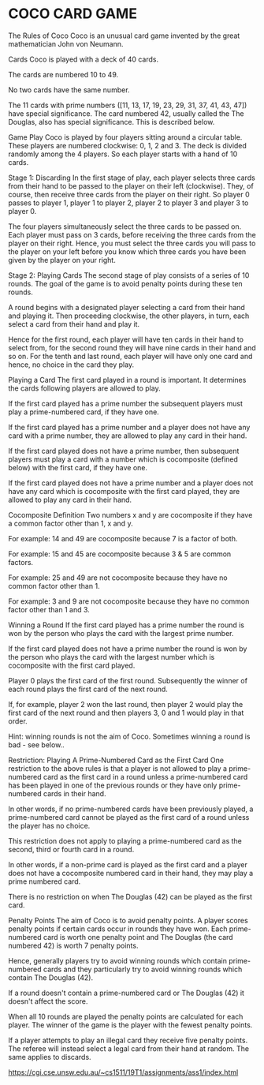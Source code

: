 # COCO CARD GAME
The Rules of Coco
Coco is an unusual card game invented by the great mathematician John von Neumann.

Cards
Coco is played with a deck of 40 cards.

The cards are numbered 10 to 49.

No two cards have the same number.

The 11 cards with prime numbers ([11, 13, 17, 19, 23, 29, 31, 37, 41, 43, 47]) have special significance. The card numbered 42, usually called the The Douglas, also has special significance. This is described below.

Game Play
Coco is played by four players sitting around a circular table. These players are numbered clockwise: 0, 1, 2 and 3. The deck is divided randomly among the 4 players. So each player starts with a hand of 10 cards.

Stage 1: Discarding
In the first stage of play, each player selects three cards from their hand to be passed to the player on their left (clockwise). They, of course, then receive three cards from the player on their right. So player 0 passes to player 1, player 1 to player 2, player 2 to player 3 and player 3 to player 0.

The four players simultaneously select the three cards to be passed on. Each player must pass on 3 cards, before receiving the three cards from the player on their right. Hence, you must select the three cards you will pass to the player on your left before you know which three cards you have been given by the player on your right.

Stage 2: Playing Cards
The second stage of play consists of a series of 10 rounds. The goal of the game is to avoid penalty points during these ten rounds.

A round begins with a designated player selecting a card from their hand and playing it. Then proceeding clockwise, the other players, in turn, each select a card from their hand and play it.

Hence for the first round, each player will have ten cards in their hand to select from, for the second round they will have nine cards in their hand and so on. For the tenth and last round, each player will have only one card and hence, no choice in the card they play.

Playing a Card
The first card played in a round is important. It determines the cards following players are allowed to play.

If the first card played has a prime number the subsequent players must play a prime-numbered card, if they have one.

If the first card played has a prime number and a player does not have any card with a prime number, they are allowed to play any card in their hand.

If the first card played does not have a prime number, then subsequent players must play a card with a number which is cocomposite (defined below) with the first card, if they have one.

If the first card played does not have a prime number and a player does not have any card which is cocomposite with the first card played, they are allowed to play any card in their hand.

Cocomposite Definition
Two numbers x and y are cocomposite if they have a common factor other than 1, x and y.

For example: 14 and 49 are cocomposite because 7 is a factor of both.

For example: 15 and 45 are cocomposite because 3 & 5 are common factors.

For example: 25 and 49 are not cocomposite because they have no common factor other than 1.

For example: 3 and 9 are not cocomposite because they have no common factor other than 1 and 3.

Winning a Round
If the first card played has a prime number the round is won by the person who plays the card with the largest prime number.

If the first card played does not have a prime number the round is won by the person who plays the card with the largest number which is cocomposite with the first card played.

Player 0 plays the first card of the first round. Subsequently the winner of each round plays the first card of the next round.

If, for example, player 2 won the last round, then player 2 would play the first card of the next round and then players 3, 0 and 1 would play in that order.

Hint: winning rounds is not the aim of Coco. Sometimes winning a round is bad - see below..

Restriction: Playing A Prime-Numbered Card as the First Card
One restriction to the above rules is that a player is not allowed to play a prime-numbered card as the first card in a round unless a prime-numbered card has been played in one of the previous rounds or they have only prime-numbered cards in their hand.

In other words, if no prime-numbered cards have been previously played, a prime-numbered card cannot be played as the first card of a round unless the player has no choice.

This restriction does not apply to playing a prime-numbered card as the second, third or fourth card in a round.

In other words, if a non-prime card is played as the first card and a player does not have a cocomposite numbered card in their hand, they may play a prime numbered card.

There is no restriction on when The Douglas (42) can be played as the first card.

Penalty Points
The aim of Coco is to avoid penalty points. A player scores penalty points if certain cards occur in rounds they have won. Each prime-numbered card is worth one penalty point and The Douglas (the card numbered 42) is worth 7 penalty points.

Hence, generally players try to avoid winning rounds which contain prime-numbered cards and they particularly try to avoid winning rounds which contain The Douglas (42).

If a round doesn't contain a prime-numbered card or The Douglas (42) it doesn't affect the score.

When all 10 rounds are played the penalty points are calculated for each player. The winner of the game is the player with the fewest penalty points.

If a player attempts to play an illegal card they receive five penalty points. The referee will instead select a legal card from their hand at random. The same applies to discards.

https://cgi.cse.unsw.edu.au/~cs1511/19T1/assignments/ass1/index.html
